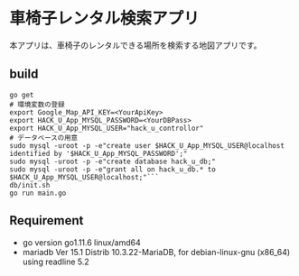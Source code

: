 # 車椅子レンタル検索アプリ

本アプリは、車椅子のレンタルできる場所を検索する地図アプリです。

## build

```
go get
# 環境変数の登録
export Google_Map_API_KEY=<YourApiKey>
export HACK_U_App_MYSQL_PASSWORD=<YourDBPass>
export HACK_U_App_MYSQL_USER="hack_u_controllor"
# データベースの用意
sudo mysql -uroot -p -e"create user $HACK_U_App_MYSQL_USER@localhost identified by '$HACK_U_App_MYSQL_PASSWORD';"
sudo mysql -uroot -p -e"create database hack_u_db;"
sudo mysql -uroot -p -e"grant all on hack_u_db.* to $HACK_U_App_MYSQL_USER@localhost;"```
db/init.sh
go run main.go
```

## Requirement

* go version go1.11.6 linux/amd64
* mariadb  Ver 15.1 Distrib 10.3.22-MariaDB, for debian-linux-gnu (x86_64) using readline 5.2

